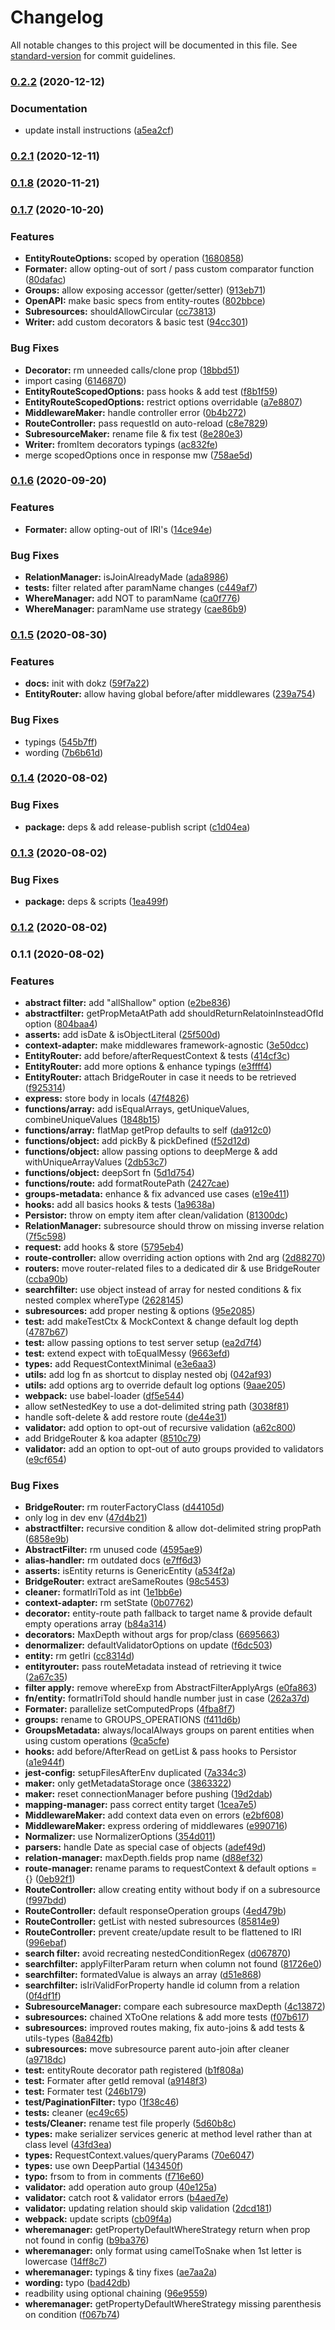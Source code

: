 # Changelog

All notable changes to this project will be documented in this file. See [standard-version](https://github.com/conventional-changelog/standard-version) for commit guidelines.

### [0.2.2](https://github.com/astahmer/entity-routes/compare/v0.2.1...v0.2.2) (2020-12-12)


### Documentation

* update install instructions ([a5ea2cf](https://github.com/astahmer/entity-routes/commit/a5ea2cf199613f45e40a2a66970d6ee1c75a313a))

### [0.2.1](https://github.com/astahmer/entity-routes/compare/v0.2.0...v0.2.1) (2020-12-11)

### [0.1.8](https://github.com/astahmer/entity-routes/compare/v0.1.7...v0.1.8) (2020-11-21)

### [0.1.7](https://github.com/astahmer/entity-routes/compare/v0.1.6...v0.1.7) (2020-10-20)

### Features

-   **EntityRouteOptions:** scoped by operation ([1680858](https://github.com/astahmer/entity-routes/commit/1680858aac2832f6013af3b76796b5ed5b1dcd8f))
-   **Formater:** allow opting-out of sort / pass custom comparator function ([80dafac](https://github.com/astahmer/entity-routes/commit/80dafacd830ae1c9ec49f93a4d9bde8c393f699b))
-   **Groups:** allow exposing accessor (getter/setter) ([913eb71](https://github.com/astahmer/entity-routes/commit/913eb7124ebedaac1d7aeb0270c9a6f667ca5908))
-   **OpenAPI:** make basic specs from entity-routes ([802bbce](https://github.com/astahmer/entity-routes/commit/802bbce77e8f7d45c764021ce5bd847fbcc83ef7))
-   **Subresources:** shouldAllowCircular ([cc73813](https://github.com/astahmer/entity-routes/commit/cc738130fc86582cf33014d788974f6f92c83b43))
-   **Writer:** add custom decorators & basic test ([94cc301](https://github.com/astahmer/entity-routes/commit/94cc301180cbe36f5c972bdf90d0fb133725017d))

### Bug Fixes

-   **Decorator:** rm unneeded calls/clone prop ([18bbd51](https://github.com/astahmer/entity-routes/commit/18bbd51b6af5b77396cc4383e2b8396a4e1e5a58))
-   import casing ([6146870](https://github.com/astahmer/entity-routes/commit/614687033f9c7b428c25b98ef17c66761df6a75e))
-   **EntityRouteScopedOptions:** pass hooks & add test ([f8b1f59](https://github.com/astahmer/entity-routes/commit/f8b1f5995b0bf2fa5e82dc2234d106df4c9a3bc0))
-   **EntityRouteScopedOptions:** restrict options overridable ([a7e8807](https://github.com/astahmer/entity-routes/commit/a7e880754baa07c3cb96f0d9f26e6407e0ca8a5c))
-   **MiddlewareMaker:** handle controller error ([0b4b272](https://github.com/astahmer/entity-routes/commit/0b4b2724fb6543d860496704bf20f3c597535db6))
-   **RouteController:** pass requestId on auto-reload ([c8e7829](https://github.com/astahmer/entity-routes/commit/c8e7829d0317c6bfb731ba4dcbf2179c9129153b))
-   **SubresourceMaker:** rename file & fix test ([8e280e3](https://github.com/astahmer/entity-routes/commit/8e280e3f4989249351144fa69174dbc0754b6215))
-   **Writer:** fromItem decorators typings ([ac832fe](https://github.com/astahmer/entity-routes/commit/ac832fe1a0c257850501ec874f1bc6e6c14c09ce))
-   merge scopedOptions once in response mw ([758ae5d](https://github.com/astahmer/entity-routes/commit/758ae5d2709c51b8a25da99537d62cad2bd34adf))

### [0.1.6](https://github.com/astahmer/entity-routes/compare/v0.1.4...v0.1.6) (2020-09-20)

### Features

-   **Formater:** allow opting-out of IRI's ([14ce94e](https://github.com/astahmer/entity-routes/commit/14ce94ed7f58763a9b81708619c69b334e182eeb))

### Bug Fixes

-   **RelationManager:** isJoinAlreadyMade ([ada8986](https://github.com/astahmer/entity-routes/commit/ada8986cee20bb04d26ed0f46568087c2542f00e))
-   **tests:** filter related after paramName changes ([c449af7](https://github.com/astahmer/entity-routes/commit/c449af7762278a3321560af2ad78648d216b5d86))
-   **WhereManager:** add NOT to paramName ([ca0f776](https://github.com/astahmer/entity-routes/commit/ca0f7769165a8794f487d0a1176d8fa9a534aa6e))
-   **WhereManager:** paramName use strategy ([cae86b9](https://github.com/astahmer/entity-routes/commit/cae86b9a8e39e54594ce94b94e6914597ada2083))

### [0.1.5](https://github.com/astahmer/entity-routes/compare/v0.1.4...v0.1.5) (2020-08-30)

### Features

-   **docs:** init with dokz ([59f7a22](https://github.com/astahmer/entity-routes/commit/59f7a220e825691fd6c5184df867983b626ef257))
-   **EntityRouter:** allow having global before/after middlewares ([239a754](https://github.com/astahmer/entity-routes/commit/239a7540dc9bbdf1951fed066711bc5a91488c38))

### Bug Fixes

-   typings ([545b7ff](https://github.com/astahmer/entity-routes/commit/545b7ff58c0a0414641fab5d0beae1a12be3fcfc))
-   wording ([7b6b61d](https://github.com/astahmer/entity-routes/commit/7b6b61d522815a3c99449db638e117b993a326ce))

### [0.1.4](https://github.com/astahmer/entity-routes/compare/v0.1.3...v0.1.4) (2020-08-02)

### Bug Fixes

-   **package:** deps & add release-publish script ([c1d04ea](https://github.com/astahmer/entity-routes/commit/c1d04eaa9d44e5e266ce653e8d6156b154f2b012))

### [0.1.3](https://github.com/astahmer/entity-routes/compare/v0.1.2...v0.1.3) (2020-08-02)

### Bug Fixes

-   **package:** deps & scripts ([1ea499f](https://github.com/astahmer/entity-routes/commit/1ea499f7ed7ac8bfda3e53b5f4cb7d38d9b7ba66))

### [0.1.2](https://github.com/astahmer/entity-routes/compare/v0.1.1...v0.1.2) (2020-08-02)

### 0.1.1 (2020-08-02)

### Features

-   **abstract filter:** add "allShallow" option ([e2be836](https://github.com/astahmer/entity-routes/commit/e2be8369a32ebae8a963a111eef60bdc6b72fbd7))
-   **abstractfilter:** getPropMetaAtPath add shouldReturnRelatoinInsteadOfId option ([804baa4](https://github.com/astahmer/entity-routes/commit/804baa43267d7ad2770ab2c43dc0eb86a0d639e8))
-   **asserts:** add isDate & isObjectLiteral ([25f500d](https://github.com/astahmer/entity-routes/commit/25f500d0e713f2f7ac42de761938418585e007cb))
-   **context-adapter:** make middlewares framework-agnostic ([3e50dcc](https://github.com/astahmer/entity-routes/commit/3e50dcc6eced674ae02378b4f464790f75e4896f))
-   **EntityRouter:** add before/afterRequestContext & tests ([414cf3c](https://github.com/astahmer/entity-routes/commit/414cf3cf93b413ea13af2a712f7c1c7668c5d8e8))
-   **EntityRouter:** add more options & enhance typings ([e3ffff4](https://github.com/astahmer/entity-routes/commit/e3ffff44231385ade6f13287c9bc1423d8849080))
-   **EntityRouter:** attach BridgeRouter in case it needs to be retrieved ([f925314](https://github.com/astahmer/entity-routes/commit/f9253140dc536cb94f9d1d259289fba2d890c2e7))
-   **express:** store body in locals ([47f4826](https://github.com/astahmer/entity-routes/commit/47f482651c78eee2029e2c04d553f6237946e7da))
-   **functions/array:** add isEqualArrays, getUniqueValues, combineUniqueValues ([1848b15](https://github.com/astahmer/entity-routes/commit/1848b154320044e8ed10e479a8300f99fe1339b8))
-   **functions/array:** flatMap getProp defaults to self ([da912c0](https://github.com/astahmer/entity-routes/commit/da912c0c5f254b209e335f757dfa5ac78c4c5825))
-   **functions/object:** add pickBy & pickDefined ([f52d12d](https://github.com/astahmer/entity-routes/commit/f52d12d3bb4bab01e8ed966048f370a2ffe32bf4))
-   **functions/object:** allow passing options to deepMerge & add withUniqueArrayValues ([2db53c7](https://github.com/astahmer/entity-routes/commit/2db53c74d0d0bd4a1997f739e4d910ed9d7394c0))
-   **functions/object:** deepSort fn ([5d1d754](https://github.com/astahmer/entity-routes/commit/5d1d754e8e564728a307da22c486b415963c9cd6))
-   **functions/route:** add formatRoutePath ([2427cae](https://github.com/astahmer/entity-routes/commit/2427caeaadf972f1cb4c46f612c1a9a9fd95ced3))
-   **groups-metadata:** enhance & fix advanced use cases ([e19e411](https://github.com/astahmer/entity-routes/commit/e19e411074b6feb22c2c991175d0636e59536dba))
-   **hooks:** add all basics hooks & tests ([1a9638a](https://github.com/astahmer/entity-routes/commit/1a9638aafca7a911879ea0f903b218036c3769b1))
-   **Persistor:** throw on empty item after clean/validation ([81300dc](https://github.com/astahmer/entity-routes/commit/81300dc254fcd227b0b1579e08ba60ca4513e784))
-   **RelationManager:** subresource should throw on missing inverse relation ([7f5c598](https://github.com/astahmer/entity-routes/commit/7f5c59897fbd6367fa2aed56ec66849fff88aa31))
-   **request:** add hooks & store ([5795eb4](https://github.com/astahmer/entity-routes/commit/5795eb4a2c9e88bbd130414eef8f231984fbd6c2))
-   **route-controller:** allow overriding action options with 2nd arg ([2d88270](https://github.com/astahmer/entity-routes/commit/2d88270a12a31e15e3bbeab998a519d349a9a023))
-   **routers:** move router-related files to a dedicated dir & use BridgeRouter ([ccba90b](https://github.com/astahmer/entity-routes/commit/ccba90b1b3b3c22ed9cfad51c6c82db3bd10a496))
-   **searchfilter:** use object instead of array for nested conditions & fix nested complex whereType ([2628145](https://github.com/astahmer/entity-routes/commit/2628145a0c4ff474bc611882122f8ad0ab0c716e))
-   **subresources:** add proper nesting & options ([95e2085](https://github.com/astahmer/entity-routes/commit/95e2085781d871c0059926a9e11b63f97d22b126))
-   **test:** add makeTestCtx & MockContext & change default log depth ([4787b67](https://github.com/astahmer/entity-routes/commit/4787b6765bc6008fb0afeab67ead8509613f859c))
-   **test:** allow passing options to test server setup ([ea2d7f4](https://github.com/astahmer/entity-routes/commit/ea2d7f497e106c6d6dccdac1d126ad92c1fbb56b))
-   **test:** extend expect with toEqualMessy ([9663efd](https://github.com/astahmer/entity-routes/commit/9663efddcdb5396993689c1f7f6ca9548122f84d))
-   **types:** add RequestContextMinimal ([e3e6aa3](https://github.com/astahmer/entity-routes/commit/e3e6aa3f3bf682ee73e9d89e85c92e3c6e1f4c75))
-   **utils:** add log fn as shortcut to display nested obj ([042af93](https://github.com/astahmer/entity-routes/commit/042af93687eaaa5a3101f379a012bef0a0c1cb21))
-   **utils:** add options arg to override default log options ([9aae205](https://github.com/astahmer/entity-routes/commit/9aae205714e57fcb1a702c1683e5594e5cc0646b))
-   **webpack:** use babel-loader ([df5e544](https://github.com/astahmer/entity-routes/commit/df5e5445f8283712685be79292f7f68f6bb366f7))
-   allow setNestedKey to use a dot-delimited string path ([3038f81](https://github.com/astahmer/entity-routes/commit/3038f817cbe210aa93de6d47840163f7a295f162))
-   handle soft-delete & add restore route ([de44e31](https://github.com/astahmer/entity-routes/commit/de44e311dbb0083b1aa93303b33196178fbd12b9))
-   **validator:** add option to opt-out of recursive validation ([a62c800](https://github.com/astahmer/entity-routes/commit/a62c8003ce3a661e347513c31d59eae28e7c13e4))
-   add BridgeRouter & koa adapter ([8510c79](https://github.com/astahmer/entity-routes/commit/8510c793896f3fc7df56c79c8b746f1e23c88bf6))
-   **validator:** add an option to opt-out of auto groups provided to validators ([e9cf654](https://github.com/astahmer/entity-routes/commit/e9cf654e755dce3d80a7bc768d77ccf66226039d))

### Bug Fixes

-   **BridgeRouter:** rm routerFactoryClass ([d44105d](https://github.com/astahmer/entity-routes/commit/d44105d482a1ef14ea0c2449a1318169f3734ecc))
-   only log in dev env ([47d4b21](https://github.com/astahmer/entity-routes/commit/47d4b2144adc5214d90461bd1682ab280a50fef7))
-   **abstractfilter:** recursive condition & allow dot-delimited string propPath ([6858e9b](https://github.com/astahmer/entity-routes/commit/6858e9b01d918926ce4f7f01a3151725aca2860b))
-   **AbstractFilter:** rm unused code ([4595ae9](https://github.com/astahmer/entity-routes/commit/4595ae98f44db1f720f11f3564b9351d54f672a2))
-   **alias-handler:** rm outdated docs ([e7ff6d3](https://github.com/astahmer/entity-routes/commit/e7ff6d3833ef5a8934a7dc81a41408649a66d8d2))
-   **asserts:** isEntity returns is GenericEntity ([a534f2a](https://github.com/astahmer/entity-routes/commit/a534f2a63c1452dd690f43e1c24f34900ef105ce))
-   **BridgeRouter:** extract areSameRoutes ([98c5453](https://github.com/astahmer/entity-routes/commit/98c5453fd004363cf769f29357a43439d50cdc68))
-   **cleaner:** formatIriToId as int ([1e1bb6e](https://github.com/astahmer/entity-routes/commit/1e1bb6e297d84a8a67769d78ff7dea8eb476ce08))
-   **context-adapter:** rm setState ([0b07762](https://github.com/astahmer/entity-routes/commit/0b07762f8113a9e3d801709c2ccad13b8116ee36))
-   **decorator:** entity-route path fallback to target name & provide default empty operations array ([b84a314](https://github.com/astahmer/entity-routes/commit/b84a31418d69dee68f9e9a261be741a61e13a9e4))
-   **decorators:** MaxDepth without args for prop/class ([6695663](https://github.com/astahmer/entity-routes/commit/669566372f452f38f57b289ad5329ef1b4ea5638))
-   **denormalizer:** defaultValidatorOptions on update ([f6dc503](https://github.com/astahmer/entity-routes/commit/f6dc5033ae4c90da636403145dd599467895c0a6))
-   **entity:** rm getIri ([cc8314d](https://github.com/astahmer/entity-routes/commit/cc8314d5342aaf2ea1d744acf98cf8bb622bbb89))
-   **entityrouter:** pass routeMetadata instead of retrieving it twice ([2a67c35](https://github.com/astahmer/entity-routes/commit/2a67c3528ab63bd3b90791449141f90ad9664a4d))
-   **filter apply:** remove whereExp from AbstractFilterApplyArgs ([e0fa863](https://github.com/astahmer/entity-routes/commit/e0fa86384f67e65e5da29c22acf4452f40c9b0e8))
-   **fn/entity:** formatIriToId should handle number just in case ([262a37d](https://github.com/astahmer/entity-routes/commit/262a37dedce01b73b2007c4ab6bbd5600c230794))
-   **Formater:** parallelize setComputedProps ([4fba8f7](https://github.com/astahmer/entity-routes/commit/4fba8f76989e0bf70c8652df24efa40c6d49c22d))
-   **groups:** rename to GROUPS_OPERATIONS ([f411d6b](https://github.com/astahmer/entity-routes/commit/f411d6b6ccbf3ce69b2444fb86627124ca650e5c))
-   **GroupsMetadata:** always/localAlways groups on parent entities when using custom operations ([9ca5cfe](https://github.com/astahmer/entity-routes/commit/9ca5cfe6f51856ea14d5f7264500a9424dbe86c3))
-   **hooks:** add before/AfterRead on getList & pass hooks to Persistor ([a1e944f](https://github.com/astahmer/entity-routes/commit/a1e944f671106643b227c30be576e93f0762ad3a))
-   **jest-config:** setupFilesAfterEnv duplicated ([7a334c3](https://github.com/astahmer/entity-routes/commit/7a334c38b32b28cf1460b87a82f5c6135a451a83))
-   **maker:** only getMetadataStorage once ([3863322](https://github.com/astahmer/entity-routes/commit/3863322ba05a9e26b699e840211acecc5476f29c))
-   **maker:** reset connectionManager before pushing ([19d2dab](https://github.com/astahmer/entity-routes/commit/19d2dab091247b48e09d429043d0efb7c339cde0))
-   **mapping-manager:** pass correct entity target ([1cea7e5](https://github.com/astahmer/entity-routes/commit/1cea7e5fc9335bd682f081618fe888cd677979bc))
-   **MiddlewareMaker:** add context data even on errors ([e2bf608](https://github.com/astahmer/entity-routes/commit/e2bf6081508d3e87c82db5b3feb12e3f9cf7707f))
-   **MiddlewareMaker:** express ordering of middlewares ([e990716](https://github.com/astahmer/entity-routes/commit/e990716c9adc64b3dea59c6b668ab4fa94cddff1))
-   **Normalizer:** use NormalizerOptions ([354d011](https://github.com/astahmer/entity-routes/commit/354d011bd0b6a1e9841ddaca61b09d0624ec16ba))
-   **parsers:** handle Date as special case of objects ([adef49d](https://github.com/astahmer/entity-routes/commit/adef49daacdcb35660d0a095c2b7656c02c6ee62))
-   **relation-manager:** maxDepth.fields prop name ([d88ef32](https://github.com/astahmer/entity-routes/commit/d88ef3294088ef1f074f3115fa00595afa66eed3))
-   **route-manager:** rename params to requestContext & default options = {} ([0eb92f1](https://github.com/astahmer/entity-routes/commit/0eb92f100a1ff3e25a7dc645b2274e814444dc40))
-   **RouteController:** allow creating entity without body if on a subresource ([f997bdd](https://github.com/astahmer/entity-routes/commit/f997bdda6744c6bf42f4c56709a85e387e0a4233))
-   **RouteController:** default responseOperation groups ([4ed479b](https://github.com/astahmer/entity-routes/commit/4ed479b443c06db81fa772e5be2a36752681baea))
-   **RouteController:** getList with nested subresources ([85814e9](https://github.com/astahmer/entity-routes/commit/85814e9753acc5b8cdce66c5e2211666dd4d1751))
-   **RouteController:** prevent create/update result to be flattened to IRI ([996ebaf](https://github.com/astahmer/entity-routes/commit/996ebaf4ee90520f47262bb5164c349f251a0084))
-   **search filter:** avoid recreating nestedConditionRegex ([d067870](https://github.com/astahmer/entity-routes/commit/d06787029f192692a21be81cfc7bbddd14bcb67b))
-   **searchfilter:** applyFilterParam return when column not found ([81726e0](https://github.com/astahmer/entity-routes/commit/81726e0b1f17118d96c2779f45be63f9c12d6522))
-   **searchfilter:** formatedValue is always an array ([d51e868](https://github.com/astahmer/entity-routes/commit/d51e8688ed11589e0d07c33136e2b8e08e581c6e))
-   **searchfilter:** isIriValidForProperty handle id column from a relation ([0f4df1f](https://github.com/astahmer/entity-routes/commit/0f4df1f1ae0f88a2d81dd5f70c22241febfb5fe4))
-   **SubresourceManager:** compare each subresource maxDepth ([4c13872](https://github.com/astahmer/entity-routes/commit/4c1387251222beb304a7e43fbe661ce7b55e9caf))
-   **subresources:** chained XToOne relations & add more tests ([f07b617](https://github.com/astahmer/entity-routes/commit/f07b617f46959286350100c39cbaf86c8d90b663))
-   **subresources:** improved routes making, fix auto-joins & add tests & utils-types ([8a842fb](https://github.com/astahmer/entity-routes/commit/8a842fb4103acabbe392f64d47c5b371ebe78f44))
-   **subresources:** move subresource parent auto-join after cleaner ([a9718dc](https://github.com/astahmer/entity-routes/commit/a9718dc86b2d898e1e7e85fbff63a1a700fb0e51))
-   **test:** entityRoute decorator path registered ([b1f808a](https://github.com/astahmer/entity-routes/commit/b1f808af71465beea3588e9577575d6a55029d7e))
-   **test:** Formater after getId removal ([a9148f3](https://github.com/astahmer/entity-routes/commit/a9148f3062a29db3aafe47d9cf43598763cf8b76))
-   **test:** Formater test ([246b179](https://github.com/astahmer/entity-routes/commit/246b179eef22f0163c0bcbd0246a0d5a50bb67c1))
-   **test/PaginationFilter:** typo ([1f38c46](https://github.com/astahmer/entity-routes/commit/1f38c46b43418284f5e135fd46fa59acadbb708c))
-   **tests:** cleaner ([ec49c65](https://github.com/astahmer/entity-routes/commit/ec49c6526fcf31e18a3db77aec69dbd54630d144))
-   **tests/Cleaner:** rename test file properly ([5d60b8c](https://github.com/astahmer/entity-routes/commit/5d60b8c3d3fca7901be2e264853bf4aec4e433c1))
-   **types:** make serializer services generic at method level rather than at class level ([43fd3ea](https://github.com/astahmer/entity-routes/commit/43fd3ea1147a003024067a15cc75a42a32484c1a))
-   **types:** RequestContext.values/queryParams ([70e6047](https://github.com/astahmer/entity-routes/commit/70e6047a4255b286977552357ec1c08fe5bd163e))
-   **types:** use own DeepPartial ([143450f](https://github.com/astahmer/entity-routes/commit/143450f61a4a43ef6fea1569666ab9b2a269bf17))
-   **typo:** frsom to from in comments ([f716e60](https://github.com/astahmer/entity-routes/commit/f716e60707e8ca878631b6621208929f184405fd))
-   **validator:** add operation auto group ([40e125a](https://github.com/astahmer/entity-routes/commit/40e125a8c6081a2d2599e7e35ff86566316fdb62))
-   **validator:** catch root & validator errors ([b4aed7e](https://github.com/astahmer/entity-routes/commit/b4aed7e8950e9afd57c7a2878fea17fc70a11597))
-   **validator:** updating relation should skip validation ([2dcd181](https://github.com/astahmer/entity-routes/commit/2dcd18116ccacc7c81fed3bcb454a7d845e90aa2))
-   **webpack:** update scripts ([cb09f4a](https://github.com/astahmer/entity-routes/commit/cb09f4a3b5ad2059ab18e3f8c252bc4629664269))
-   **wheremanager:** getPropertyDefaultWhereStrategy return when prop not found in config ([b9ba376](https://github.com/astahmer/entity-routes/commit/b9ba376a7b9cd235753efad498e362b552ec8df2))
-   **wheremanager:** only format using camelToSnake when 1st letter is lowercase ([14ff8c7](https://github.com/astahmer/entity-routes/commit/14ff8c719131fa67de6127ae4c3623a88a8c2c68))
-   **wheremanager:** typings & tiny fixes ([ae7aa2a](https://github.com/astahmer/entity-routes/commit/ae7aa2a4bae298365a3d51fac7aa90b15155c9d8))
-   **wording:** typo ([bad42db](https://github.com/astahmer/entity-routes/commit/bad42db264ba14356ac0fbee99b7a40a11874b3a))
-   readbility using optional chaining ([96e9559](https://github.com/astahmer/entity-routes/commit/96e9559b60047ad7e3a32f7708889b4914a000b4))
-   **wheremanager:** getPropertyDefaultWhereStrategy missing parenthesis on condition ([f067b74](https://github.com/astahmer/entity-routes/commit/f067b7443e453894c60e55654a0eb004da37c58c))
